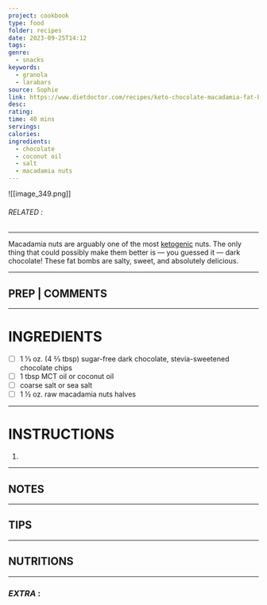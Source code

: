 ```yaml
---
project: cookbook
type: food
folder: recipes
date: 2023-09-25T14:12
tags: 
genre:
  - snacks
keywords:
  - granola
  - larabars
source: Sophie
link: https://www.dietdoctor.com/recipes/keto-chocolate-macadamia-fat-bombs
desc: 
rating: 
time: 40 mins
servings: 
calories: 
ingredients:
  - chocolate
  - coconut oil
  - salt
  - macadamia nuts
---
```


![[image_349.png]]
###### *RELATED* : 
---
Macadamia nuts are arguably one of the most [ketogenic](https://www.dietdoctor.com/low-carb/keto) nuts. The only thing that could possibly make them better is — you guessed it — dark chocolate! These fat bombs are salty, sweet, and absolutely delicious.

---
## PREP | COMMENTS



---
# INGREDIENTS

- [ ] 1 1⁄3 oz. (4 2⁄3 tbsp) sugar-free dark chocolate, stevia-sweetened chocolate chips
- [ ] 1 tbsp MCT oil or coconut oil
- [ ] coarse salt or sea salt
- [ ] 1 ½ oz. raw macadamia nuts halves

---
# INSTRUCTIONS

1. 

---
## NOTES



---
## TIPS



---
## NUTRITIONS



---
### *EXTRA* :



